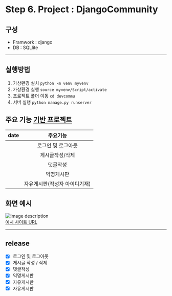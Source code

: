 # Step 6. Project : DjangoCommunity
## 구성
- Framwork : django
- DB : SQLlite
------


## 실행방법
<!-- Code -->
1. 가상환경 설치 `python -m venv myvenv`
2. 가상환경 실행 `source myvenv/Script/activate`
3. 프로젝트 폴더 이동 `cd devcommu`
4. 서버 실행 `python manage.py runserver`

## 주요 기능 [기반 프로젝트](https://github.com/LEEJUNB/DjangoBlog)
<!-- Table -->
|date|주요기능|
|:--:|:--:|
||로그인 및 로그아웃|
||게시글작성/삭제|
||댓글작성|
||익명게시판|
||자유게시판(작성자 아이디기재)|

## 화면 예시
<!-- Image -->
![image description](https://img1.daumcdn.net/thumb/R1280x0/?scode=mtistory2&fname=https%3A%2F%2Fblog.kakaocdn.net%2Fdn%2F9EwyO%2Fbtq0Y4oJvXZ%2FRsEZOnjfGGfRUkcaGpegDk%2Fimg.png)<br/>
[예시 사이트 URL](https://startbootstrap.com/previews/sb-admin-2)

----------
## release
* [x] 로그인 및 로그아웃
* [x] 게시글 작성 / 삭제
* [x] 댓글작성
* [x] 익명게시판
* [x] 자유게시판
* [x] 자유게시판
